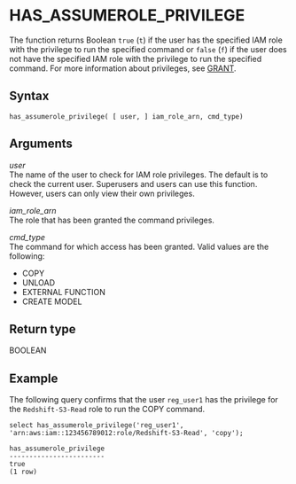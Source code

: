 # HAS\_ASSUMEROLE\_PRIVILEGE<a name="r_HAS_ASSUMEROLE_PRIVILEGE"></a>

The function returns Boolean `true` \(`t`\) if the user has the specified IAM role with the privilege to run the specified command or `false` \(`f`\) if the user does not have the specified IAM role with the privilege to run the specified command\. For more information about privileges, see [GRANT](r_GRANT.md)\. 

## Syntax<a name="r_HAS_ASSUMEROLE_PRIVILEGE-synopsis"></a>

```
has_assumerole_privilege( [ user, ] iam_role_arn, cmd_type)
```

## Arguments<a name="r_HAS_ASSUMEROLE_PRIVILEGE-arguments"></a>

 *user*   
The name of the user to check for IAM role privileges\. The default is to check the current user\. Superusers and users can use this function\. However, users can only view their own privileges\.

 *iam\_role\_arn*   
The role that has been granted the command privileges\. 

 *cmd\_type*   
The command for which access has been granted\. Valid values are the following:   
+ COPY
+ UNLOAD
+ EXTERNAL FUNCTION
+ CREATE MODEL

## Return type<a name="r_HAS_ASSUMEROLE_PRIVILEGE-return-type"></a>

BOOLEAN

## Example<a name="r_HAS_ASSUMEROLE_PRIVILEGE-example"></a>

The following query confirms that the user `reg_user1` has the privilege for the `Redshift-S3-Read` role to run the COPY command\.

```
select has_assumerole_privilege('reg_user1', 'arn:aws:iam::123456789012:role/Redshift-S3-Read', 'copy');
```

```
has_assumerole_privilege
------------------------
true
(1 row)
```